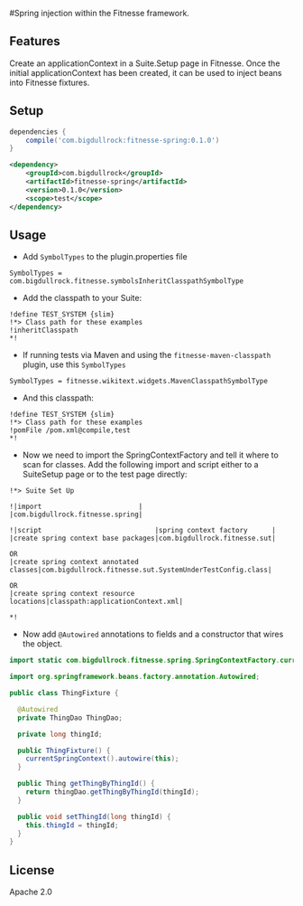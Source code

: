 
#Spring injection within the Fitnesse framework.


## Features
Create an applicationContext in a Suite.Setup page in Fitnesse. Once the initial applicationContext
has been created, it can be used to inject beans into Fitnesse fixtures.

## Setup
```gradle
dependencies {
    compile('com.bigdullrock:fitnesse-spring:0.1.0')
}
```
```xml
<dependency>
    <groupId>com.bigdullrock</groupId>
    <artifactId>fitnesse-spring</artifactId>
    <version>0.1.0</version>
    <scope>test</scope>
</dependency>
```

## Usage
* Add `SymbolTypes` to the plugin.properties file

```text
SymbolTypes = com.bigdullrock.fitnesse.symbolsInheritClasspathSymbolType
```

* Add the classpath to your Suite:

```text
!define TEST_SYSTEM {slim}
!*> Class path for these examples
!inheritClasspath
*!
```

* If running tests via Maven and using the `fitnesse-maven-classpath` plugin, use this `SymbolTypes`

```text
SymbolTypes = fitnesse.wikitext.widgets.MavenClasspathSymbolType
```
* And this classpath:

```text
!define TEST_SYSTEM {slim}
!*> Class path for these examples
!pomFile /pom.xml@compile,test
*!
```

* Now we need to import the SpringContextFactory and tell it where to scan for classes.
Add the following import and script either to a SuiteSetup page or to the test page directly:

```text
!*> Suite Set Up

!|import                        |
|com.bigdullrock.fitnesse.spring|

!|script                            |spring context factory      |
|create spring context base packages|com.bigdullrock.fitnesse.sut|

OR
|create spring context annotated classes|com.bigdullrock.fitnesse.sut.SystemUnderTestConfig.class|

OR
|create spring context resource locations|classpath:applicationContext.xml|

*!
```

* Now add `@Autowired` annotations to fields and a constructor that wires the object.

```java
import static com.bigdullrock.fitnesse.spring.SpringContextFactory.currentSpringContext;

import org.springframework.beans.factory.annotation.Autowired;

public class ThingFixture {

  @Autowired
  private ThingDao ThingDao;

  private long thingId;

  public ThingFixture() {
    currentSpringContext().autowire(this);
  }

  public Thing getThingByThingId() {
    return thingDao.getThingByThingId(thingId);
  }

  public void setThingId(long thingId) {
    this.thingId = thingId;
  }
}
```


## License
Apache 2.0
